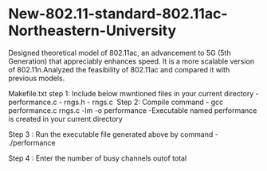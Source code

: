 # New-802.11-standard-802.11ac-Northeastern-University
Designed theoretical model of 802.11ac, an advancement to 5G (5th Generation) that appreciably enhances speed. 
It is a more scalable version of 802.11n.Analyzed the feasibility of 802.11ac and compared it with previous models.

Makefile.txt
step 1: Include below mwntioned files in your current directory
​​- performance.c
​​- rngs.h
​​- rngs.c
​
Step 2: Compile command
​​- gcc performance.c rngs.c -lm -o performance
​​-Executable named performance is created in your current directory
 
Step 3 : Run the executable file generated above by command
​​- ./performance
 
Step 4 : Enter the number of busy channels outof total

